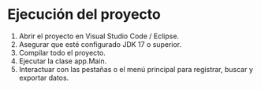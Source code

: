 # Ejecución del proyecto
1. Abrir el proyecto en Visual Studio Code / Eclipse.
2. Asegurar que esté configurado JDK 17 o superior.
3. Compilar todo el proyecto.
4. Ejecutar la clase app.Main.
5. Interactuar con las pestañas o el menú principal para registrar, buscar y exportar datos.
